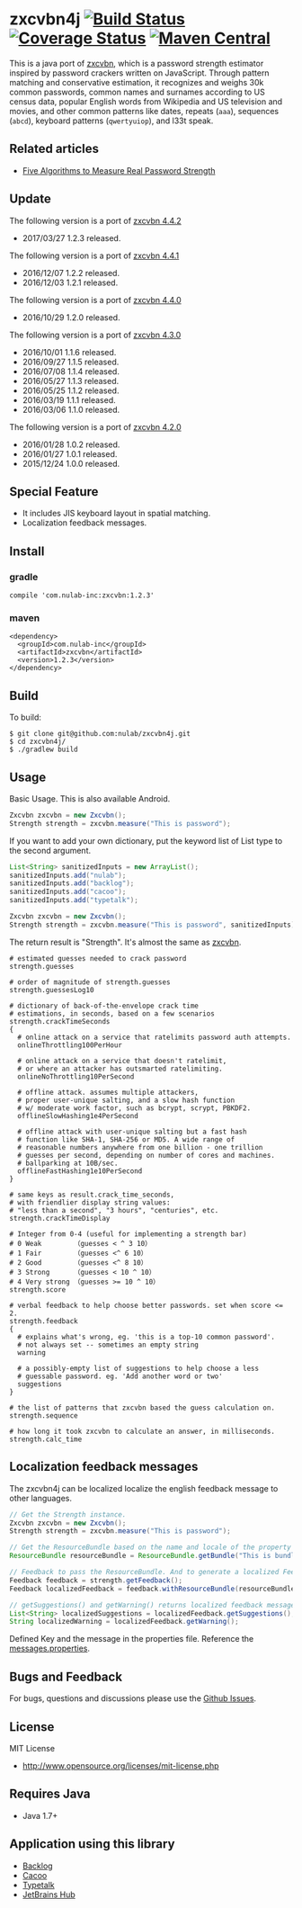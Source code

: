 
# zxcvbn4j [![Build Status](https://travis-ci.org/nulab/zxcvbn4j.svg?branch=master)](https://travis-ci.org/nulab/zxcvbn4j) [![Coverage Status](https://coveralls.io/repos/nulab/zxcvbn4j/badge.svg?branch=master&service=github)](https://coveralls.io/github/nulab/zxcvbn4j?branch=master) [![Maven Central](https://maven-badges.herokuapp.com/maven-central/com.nulab-inc/zxcvbn/badge.svg)](https://maven-badges.herokuapp.com/maven-central/com.nulab-inc/zxcvbn)

This is a java port of [zxcvbn](https://github.com/dropbox/zxcvbn), which is a password strength estimator inspired by password crackers written on JavaScript.
Through pattern matching and conservative estimation, it recognizes and weighs 30k common passwords, common names and surnames according to US census data, popular English words from Wikipedia and US television and movies, and other common patterns like dates, repeats (`aaa`), sequences (`abcd`), keyboard patterns (`qwertyuiop`), and l33t speak.

## Related articles

- [Five Algorithms to Measure Real Password Strength](https://nulab-inc.com/blog/nulab/password-strength/)

## Update

The following version is a port of [zxcvbn 4.4.2](https://github.com/dropbox/zxcvbn/releases/tag/v4.4.2)

* 2017/03/27 1.2.3 released.

The following version is a port of [zxcvbn 4.4.1](https://github.com/dropbox/zxcvbn/releases/tag/v4.4.1)

* 2016/12/07 1.2.2 released.
* 2016/12/03 1.2.1 released.

The following version is a port of [zxcvbn 4.4.0](https://github.com/dropbox/zxcvbn/releases/tag/v4.4.0)

* 2016/10/29 1.2.0 released.

The following version is a port of [zxcvbn 4.3.0](https://github.com/dropbox/zxcvbn/releases/tag/4.3.0)

* 2016/10/01 1.1.6 released.
* 2016/09/27 1.1.5 released.
* 2016/07/08 1.1.4 released.
* 2016/05/27 1.1.3 released.
* 2016/05/25 1.1.2 released.
* 2016/03/19 1.1.1 released.
* 2016/03/06 1.1.0 released.

The following version is a port of [zxcvbn 4.2.0](https://github.com/dropbox/zxcvbn/releases/tag/4.2.0)

* 2016/01/28 1.0.2 released.
* 2016/01/27 1.0.1 released.
* 2015/12/24 1.0.0 released.

## Special Feature

* It includes JIS keyboard layout in spatial matching.
* Localization feedback messages.

## Install

### gradle

```
compile 'com.nulab-inc:zxcvbn:1.2.3'
```

### maven

```
<dependency>
  <groupId>com.nulab-inc</groupId>
  <artifactId>zxcvbn</artifactId>
  <version>1.2.3</version>
</dependency>
```

## Build

To build:

```
$ git clone git@github.com:nulab/zxcvbn4j.git
$ cd zxcvbn4j/
$ ./gradlew build
```

## Usage

Basic Usage. This is also available Android.

``` java
Zxcvbn zxcvbn = new Zxcvbn();
Strength strength = zxcvbn.measure("This is password");
```

If you want to add your own dictionary, put the keyword list of List <String> type to the second argument.

``` java
List<String> sanitizedInputs = new ArrayList();
sanitizedInputs.add("nulab");
sanitizedInputs.add("backlog");
sanitizedInputs.add("cacoo");
sanitizedInputs.add("typetalk");

Zxcvbn zxcvbn = new Zxcvbn();
Strength strength = zxcvbn.measure("This is password", sanitizedInputs);
```

The return result is "Strength". It's almost the same as [zxcvbn](https://github.com/dropbox/zxcvbn).

```
# estimated guesses needed to crack password
strength.guesses

# order of magnitude of strength.guesses
strength.guessesLog10

# dictionary of back-of-the-envelope crack time
# estimations, in seconds, based on a few scenarios
strength.crackTimeSeconds
{
  # online attack on a service that ratelimits password auth attempts.
  onlineThrottling100PerHour

  # online attack on a service that doesn't ratelimit,
  # or where an attacker has outsmarted ratelimiting.
  onlineNoThrottling10PerSecond

  # offline attack. assumes multiple attackers,
  # proper user-unique salting, and a slow hash function
  # w/ moderate work factor, such as bcrypt, scrypt, PBKDF2.
  offlineSlowHashing1e4PerSecond

  # offline attack with user-unique salting but a fast hash
  # function like SHA-1, SHA-256 or MD5. A wide range of
  # reasonable numbers anywhere from one billion - one trillion
  # guesses per second, depending on number of cores and machines.
  # ballparking at 10B/sec.
  offlineFastHashing1e10PerSecond
}

# same keys as result.crack_time_seconds,
# with friendlier display string values:
# "less than a second", "3 hours", "centuries", etc.
strength.crackTimeDisplay

# Integer from 0-4 (useful for implementing a strength bar)
# 0 Weak        （guesses < ^ 3 10）
# 1 Fair        （guesses <^ 6 10）
# 2 Good        （guesses <^ 8 10）
# 3 Strong      （guesses < 10 ^ 10）
# 4 Very strong （guesses >= 10 ^ 10）
strength.score

# verbal feedback to help choose better passwords. set when score <= 2.
strength.feedback
{
  # explains what's wrong, eg. 'this is a top-10 common password'.
  # not always set -- sometimes an empty string
  warning

  # a possibly-empty list of suggestions to help choose a less
  # guessable password. eg. 'Add another word or two'
  suggestions
}

# the list of patterns that zxcvbn based the guess calculation on.
strength.sequence

# how long it took zxcvbn to calculate an answer, in milliseconds.
strength.calc_time
```

## Localization feedback messages

The zxcvbn4j can be localized localize the english feedback message to other languages.

``` java
// Get the Strength instance.
Zxcvbn zxcvbn = new Zxcvbn();
Strength strength = zxcvbn.measure("This is password");

// Get the ResourceBundle based on the name and locale of the property file(※).
ResourceBundle resourceBundle = ResourceBundle.getBundle("This is bundle name", Locale.JAPAN);

// Feedback to pass the ResourceBundle. And to generate a localized Feedback.
Feedback feedback = strength.getFeedback();
Feedback localizedFeedback = feedback.withResourceBundle(resourceBundle);

// getSuggestions() and getWarning() returns localized feedback message.
List<String> localizedSuggestions = localizedFeedback.getSuggestions();
String localizedWarning = localizedFeedback.getWarning();
```

Defined Key and the message in the properties file. Reference the [messages.properties](https://github.com/nulab/zxcvbn4j/blob/master/src/main/resources/com/nulabinc/zxcvbn/messages.properties).

## Bugs and Feedback

For bugs, questions and discussions please use the [Github Issues](https://github.com/nulab/zxcvbn4j/issues).

## License

MIT License

* http://www.opensource.org/licenses/mit-license.php

## Requires Java

* Java 1.7+

## Application using this library

- [Backlog](https://backlog.com/)
- [Cacoo](https://cacoo.com/)
- [Typetalk](https://typetalk.com/)
- [JetBrains Hub](https://www.jetbrains.com/hub/)
